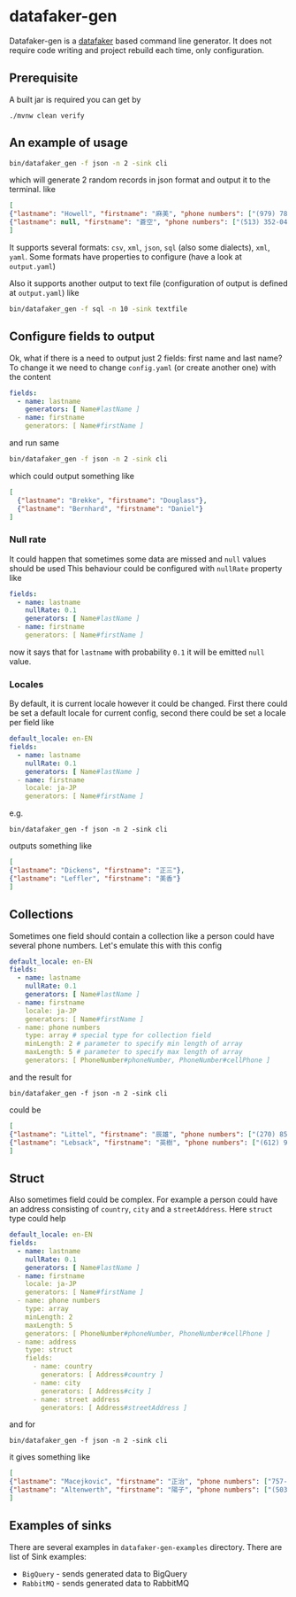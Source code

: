 # datafaker-gen

Datafaker-gen is a [datafaker](https://github.com/datafaker-net/datafaker) based command line generator.
It does not require code writing and project rebuild each time, only configuration.

## Prerequisite
A built jar is required
you can get by 
```
./mvnw clean verify
```

## An example of usage
```bash
bin/datafaker_gen -f json -n 2 -sink cli
```
which will generate 2 random records in json format and output it to the terminal.
like 
```json
[
{"lastname": "Howell", "firstname": "麻美", "phone numbers": ["(979) 786-5201", "(708) 707-4500"], "address": {"country": "Cote d'Ivoire", "city": "East Albertoburgh", "street address": "1734 Botsford Drives"}},
{"lastname": null, "firstname": "蒼空", "phone numbers": ["(513) 352-0492", "(928) 813-7762", "(419) 616-6421"], "address": {"country": "Belgium", "city": "South Willis", "street address": "100 Dulce Turnpike"}}
]
```

It supports several formats: `csv`, `xml`, `json`, `sql` (also some dialects), `xml`, `yaml`.
Some formats have properties to configure (have a look at `output.yaml`)

Also it supports another output to text file (configuration of output is defined at `output.yaml`) like 

```bash
bin/datafaker_gen -f sql -n 10 -sink textfile
```

## Configure fields to output
Ok, what if there is a need to output just 2 fields: first name and last name?
To change it we need to change `config.yaml` (or create another one) with the content
```yaml
fields:
  - name: lastname
    generators: [ Name#lastName ]
  - name: firstname
    generators: [ Name#firstName ]
```
and run same 
```bash
bin/datafaker_gen -f json -n 2 -sink cli
```
which could output something like
```json
[
  {"lastname": "Brekke", "firstname": "Douglass"},
  {"lastname": "Bernhard", "firstname": "Daniel"}
]
```
### Null rate
It could happen that sometimes some data are missed and `null` values should be used
This behaviour could be configured with `nullRate` property like
```yaml
fields:
  - name: lastname
    nullRate: 0.1
    generators: [ Name#lastName ]
  - name: firstname
    generators: [ Name#firstName ]
```
now it says that for `lastname` with probability `0.1` it will be emitted `null` value.

### Locales

By default, it is current locale however it could be changed.
First there could be set a default locale for current config, second there could be set a locale per field like
```yaml
default_locale: en-EN
fields:
  - name: lastname
    nullRate: 0.1
    generators: [ Name#lastName ]
  - name: firstname
    locale: ja-JP
    generators: [ Name#firstName ]
```
e.g.
```
bin/datafaker_gen -f json -n 2 -sink cli
```
outputs something like
```json
[
{"lastname": "Dickens", "firstname": "正三"},
{"lastname": "Leffler", "firstname": "美香"}
]
```

## Collections
Sometimes one field should contain a collection like a person could have several phone numbers.
Let's emulate this with this config
```yaml
default_locale: en-EN
fields:
  - name: lastname
    nullRate: 0.1
    generators: [ Name#lastName ]
  - name: firstname
    locale: ja-JP
    generators: [ Name#firstName ]
  - name: phone numbers
    type: array # special type for collection field
    minLength: 2 # parameter to specify min length of array
    maxLength: 5 # parameter to specify max length of array
    generators: [ PhoneNumber#phoneNumber, PhoneNumber#cellPhone ]
```

and the result for
```
bin/datafaker_gen -f json -n 2 -sink cli
```
could be 
```json
[
{"lastname": "Littel", "firstname": "辰雄", "phone numbers": ["(270) 857-3976 x5352", "(605) 253-6302 x5863"]},
{"lastname": "Lebsack", "firstname": "英樹", "phone numbers": ["(612) 956-2065", "1-708-334-9522", "(973) 979-3113", "1-484-404-4443"]}
]
```

## Struct
Also sometimes field could be complex. For example a person could have an address consisting of `country`, `city` and a `streetAddress`.
Here `struct` type could help
```yaml
default_locale: en-EN
fields:
  - name: lastname
    nullRate: 0.1
    generators: [ Name#lastName ]
  - name: firstname
    locale: ja-JP
    generators: [ Name#firstName ]
  - name: phone numbers
    type: array
    minLength: 2
    maxLength: 5
    generators: [ PhoneNumber#phoneNumber, PhoneNumber#cellPhone ]
  - name: address
    type: struct
    fields:
      - name: country
        generators: [ Address#country ]
      - name: city
        generators: [ Address#city ]
      - name: street address
        generators: [ Address#streetAddress ]
```
and for 
```
bin/datafaker_gen -f json -n 2 -sink cli
```
it gives something like
```json
[
{"lastname": "Macejkovic", "firstname": "正治", "phone numbers": ["757-317-9481", "(707) 678-8732", "(970) 270-9267", "(224) 209-6756"], "address": {"country": "Heard Island and McDonald Islands", "city": "New Chrissy", "street address": "961 Arthur Shoal"}},
{"lastname": "Altenwerth", "firstname": "陽子", "phone numbers": ["(503) 412-1163 x5984", "1-260-832-0986"], "address": {"country": "Dominican Republic", "city": "East Ed", "street address": "955 Martin Tunnel"}}
]
```

## Examples of sinks

There are several examples in `datafaker-gen-examples` directory.
There are list of Sink examples:

- `BigQuery` - sends generated data to BigQuery
- `RabbitMQ` - sends generated data to RabbitMQ
